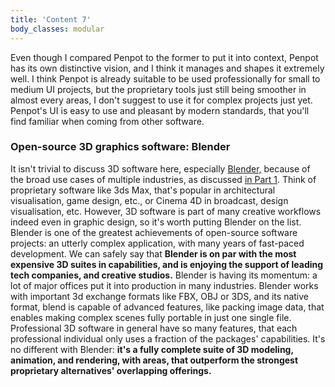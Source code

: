 ```yaml
---
title: 'Content 7'
body_classes: modular
---
```


Even though I compared Penpot to the former to put it into context, Penpot has its own distinctive vision, and I think it manages and shapes it extremely well. I think Penpot is already suitable to be used professionally for small to medium UI projects, but the proprietary tools just still being smoother in almost every areas, I don't suggest to use it for complex projects just yet. Penpot's UI is easy to use and pleasant by modern standards, that you'll find familiar when coming from other software.

### Open-source 3D graphics software: Blender
It isn't trivial to discuss 3D software here, especially [Blender,](https://www.blender.org) because of the broad use cases of multiple industries, as discussed [in Part 1](/blog/introducing-an-open-source-creative-software-ecosystem-for-professional-graphic-design-on-linux-part-1). Think of proprietary software like 3ds Max, that's popular in architectural visualisation, game design, etc., or Cinema 4D in broadcast, design visualisation, etc. However, 3D software is part of many creative workflows indeed even in graphic design, so it's worth putting Blender on the list. Blender is one of the greatest achievements of open-source software projects: an utterly complex application, with many years of fast-paced development. We can safely say that **Blender is on par with the most expensive 3D suites in capabilities, and is enjoying the support of leading tech companies, and creative studios.** Blender is having its momentum: a lot of major offices put it into production in many industries. Blender works with important 3d exchange formats like FBX, OBJ or 3DS, and its native format, blend is capable of advanced features, like packing image data, that enables making complex scenes fully portable in just one single file. Professional 3D software in general have so many features, that each professional individual only uses a fraction of the packages' capabilities. It's no different with Blender: **it's a fully complete suite of 3D modeling, animation, and rendering, with areas, that outperform the strongest proprietary alternatives' overlapping offerings.**